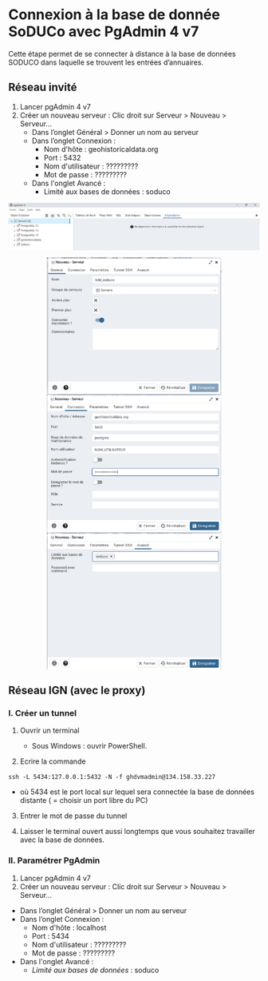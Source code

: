 # Connexion à la base de donnée SoDUCo avec PgAdmin 4 v7

Cette étape permet de se connecter à distance à la base de données SODUCO dans laquelle se trouvent les entrées d’annuaires.

## Réseau invité

1. Lancer pgAdmin 4 v7
2. Créer un nouveau serveur : Clic droit sur Serveur > Nouveau > Serveur...
    * Dans l’onglet Général > Donner un nom au serveur
    * Dans l’onglet Connexion :
        - Nom d'hôte : geohistoricaldata.org
        - Port : 5432
        - Nom d'utilisateur : ?????????
        - Mot de passe : ?????????
    * Dans l'onglet Avancé :
        - Limité aux bases de données :  soduco

<img src="./img/pgadmin/image2.png" width="550px" style="display:block;margin-left:auto;
margin-right: auto;">

<img src="./img/pgadmin/image3.png" width="350px" style="display:block;margin-left:auto;
margin-right: auto;">
<img src="./img/pgadmin/image4.png" width="350px" style="display:block;margin-left:auto;
margin-right: auto;">
<img src="./img/pgadmin/image5.png" width="350px" style="display:block;margin-left:auto;
margin-right: auto;">

## Réseau IGN (avec le proxy)

### I. Créer un tunnel

1. Ouvrir un terminal
    - Sous Windows : ouvrir PowerShell. 

2. Ecrire la commande 
```
ssh -L 5434:127.0.0.1:5432 -N -f ghdvmadmin@134.158.33.227
```
- où 5434 est le port local sur lequel sera connectée la base de données distante ( = choisir un port libre du PC)

3. Entrer le mot de passe du tunnel

4. Laisser le terminal ouvert aussi longtemps que vous souhaitez travailler avec la base de données.

### II. Paramétrer PgAdmin

1. Lancer pgAdmin 4 v7
2. Créer un nouveau serveur : Clic droit sur Serveur > Nouveau > Serveur...
* Dans l’onglet Général > Donner un nom au serveur
* Dans l’onglet Connexion :
    - Nom d'hôte : localhost
    - Port : 5434
    - Nom d'utilisateur : ?????????
    - Mot de passe : ?????????
* Dans l'onglet Avancé :
    - *Limité aux bases de données* :  soduco
